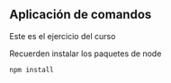 ## Aplicación de comandos

Este es el ejercicio del curso

Recuerden instalar los paquetes de node

````````````
npm install
````````````
